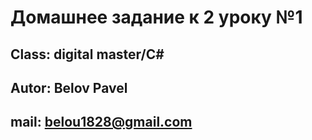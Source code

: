 # Домашнее задание к 2 уроку №1

## Class: digital master/C#

## Autor: Belov Pavel

## mail: belou1828@gmail.com
